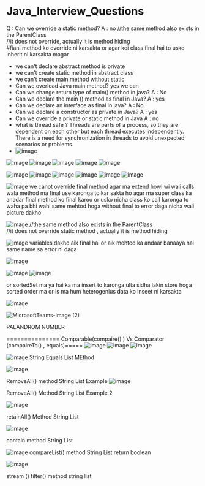# Java_Interview_Questions

Q : Can we override a static method?
A : no 
//the same method also exists in the ParentClass  
//it does not override, actually it is method hiding  
#fianl method ko override ni karsakta or agar koi class final hai to usko inherit ni karsakta magar

* we can't declare abstract method is private
* we can't create static method in abstract class
* we can't create main method without static
* Can we overload Java main method? yes we can
* Can we change return type of main() method in java? A : No
* Can we declare the main () method as final in Java? A : yes
* Can we declare an interface as final in java? A : No
* Can we declare a constructor as private in Java? A : yes
* Can we override a private or static method in Java A : no
* what is thread safe ? Threads are parts of a process, so they are dependent on each other but each thread executes independently. There is a need for synchronization in threads to avoid unexpected scenarios or problems.
* ![image](https://github.com/alihaider8480/Java_Interview_Questions/assets/40827670/feb8cd38-152d-489d-a158-d1d078e229d9)



![image](https://github.com/alihaider8480/Java_Interview_Questions/assets/40827670/f2dab11f-e566-4d91-9349-992e5758d70d)
![image](https://github.com/alihaider8480/Java_Interview_Questions/assets/40827670/6584070b-e506-41e1-949e-f687476f354e)
![image](https://github.com/alihaider8480/Java_Interview_Questions/assets/40827670/546f0b70-81c4-4541-aeee-40885437851e)
![image](https://github.com/alihaider8480/Java_Interview_Questions/assets/40827670/1fa49de7-8d90-43bf-b1b7-58d179e396a6)
![image](https://github.com/alihaider8480/Java_Interview_Questions/assets/40827670/1b780a81-e10c-41ee-8d17-f329a23a142b)

![image](https://github.com/alihaider8480/Java_Interview_Questions/assets/40827670/6839712c-5040-4793-b86c-db4d0716ab4c)
![image](https://github.com/alihaider8480/Java_Interview_Questions/assets/40827670/5213665f-9aa7-422f-8760-e961c849eb96)
![image](https://github.com/alihaider8480/Java_Interview_Questions/assets/40827670/52332cc3-e143-4f9d-b91c-10c672aaf508)
![image](https://github.com/alihaider8480/Java_Interview_Questions/assets/40827670/adc7d021-7fe2-48eb-846b-6704e71d93dd)
![image](https://github.com/alihaider8480/Java_Interview_Questions/assets/40827670/b0c0e22f-6343-434e-8ad5-63afbd85fa7a)
![image](https://github.com/alihaider8480/Java_Interview_Questions/assets/40827670/ae40bdc2-b4f3-45b4-9c90-f812ae6e7c1f)

![image](https://github.com/alihaider8480/Java_Interview_Questions/assets/40827670/12a51f14-7a4a-4580-aca5-c2669353942f)
we canot override final method agar ma extend howi wi wali calls wala method ma final use karonga to kar sakta ho agar ma super class ka anadar final method ko final karoo
or usko nicha class ko call karonga to waha pa bhi wahi same mehtod hoga without final to error daga nicha wali picture dakho




![image](https://github.com/alihaider8480/Java_Interview_Questions/assets/40827670/c6c350c0-7d26-40f4-a4d0-c03da2677e57)
//the same method also exists in the ParentClass  
//it does not override static method , actually it is method hiding  

![image](https://github.com/alihaider8480/Java_Interview_Questions/assets/40827670/90d17c2d-b454-4706-9b00-0fb6b766f4fe)
variables dakho aik final hai or aik mehtod ka andaar banaaya hai same name sa error ni daga


![image](https://github.com/alihaider8480/Java_Interview_Questions/assets/40827670/54d156e3-3ab0-491b-97da-695bdab057e2)

![image](https://github.com/alihaider8480/Java_Interview_Questions/assets/40827670/2227feb7-0600-4541-bdb4-f78a8efbbd50)
![image](https://github.com/alihaider8480/Java_Interview_Questions/assets/40827670/0dfbd9f5-2a62-4928-925e-3de7721b99d0)

or sortedSet ma ya hai ka ma insert to karonga ulta sidha lakin store hoga sorted order ma or is ma hum heterogenius data ko inseet ni karsakta

![image](https://github.com/alihaider8480/Java_Interview_Questions/assets/40827670/013648d2-6dd5-433d-82fd-a2c677ae21c3)

![MicrosoftTeams-image (2)](https://github.com/alihaider8480/Java_Interview_Questions/assets/40827670/47df779c-554e-4794-becf-3d3e83a0a156)

PALANDROM NUMBER

=============== Comparable(compaire() ) Vs Comparator (compaireTo() , equals)=====
![image](https://github.com/alihaider8480/Java_Interview_Questions/assets/40827670/d71d7f2b-2844-4275-b4c5-9a6cc00b7e13)
![image](https://github.com/alihaider8480/Java_Interview_Questions/assets/40827670/4c1778c1-3337-445b-9e6d-955802e60a5e)
![image](https://github.com/alihaider8480/Java_Interview_Questions/assets/40827670/57b1fc2d-6981-404c-8276-9ddfc1d4707c)


![image](https://github.com/alihaider8480/Java_Interview_Questions/assets/40827670/e2879a91-83bf-4ceb-a316-f17884ccab4a)
String Equals List MEthod

![image](https://github.com/alihaider8480/Java_Interview_Questions/assets/40827670/499c65f1-c618-4f55-beec-48c34475fb57)

RemoveAll() method String List Example 
![image](https://github.com/alihaider8480/Java_Interview_Questions/assets/40827670/084c2e1d-5121-45b5-9721-91280be30c07)

RemoveAll() Method String List Example 2

![image](https://github.com/alihaider8480/Java_Interview_Questions/assets/40827670/c57d100a-9656-4e66-a912-690111ffec09)

retainAll() Method String List


![image](https://github.com/alihaider8480/Java_Interview_Questions/assets/40827670/4575e6ed-1515-4336-8817-79e7bc96ec03)

contain method String List

![image](https://github.com/alihaider8480/Java_Interview_Questions/assets/40827670/ecd42c79-d71f-44f3-9a35-65b72a8528c1)
compareList() method String List return boolean

![image](https://github.com/alihaider8480/Java_Interview_Questions/assets/40827670/2cee8de0-ff95-43d4-bf6d-e074ca764f99)

stream () filter() method string list
